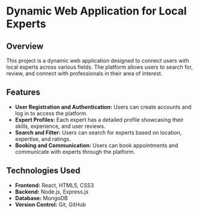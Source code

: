 # Dynamic Web Application for Local Experts

## Overview
This project is a dynamic web application designed to connect users with local experts across various fields. The platform allows users to search for, review, and connect with professionals in their area of interest.

## Features
- **User Registration and Authentication:** Users can create accounts and log in to access the platform.
- **Expert Profiles:** Each expert has a detailed profile showcasing their skills, experience, and user reviews.
- **Search and Filter:** Users can search for experts based on location, expertise, and ratings.
- **Booking and Communication:** Users can book appointments and communicate with experts through the platform.

## Technologies Used
- **Frontend:** React, HTML5, CSS3
- **Backend:** Node.js, Express.js
- **Database:** MongoDB
- **Version Control:** Git, GitHub
